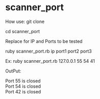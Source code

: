 # scanner_port

How use:
git clone

cd scanner_port

Replace for IP and Ports to be tested

ruby scanner_port.rb ip port1 port2 port3

Ex:
ruby scanner_port.rb 127.0.0.1 55 54 41 

OutPut:

Port 55 is closed</br>
Port 54 is closed</br>
Port 42 is closed</br>
</br>
